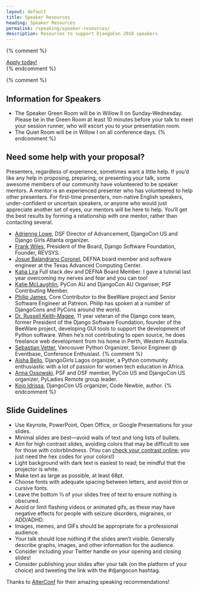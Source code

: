 ```yaml
---
layout: default
title: Speaker Resources
heading: Speaker Resources
permalink: /speaking/speaker-resources/
description: Resources to support DjangoCon 2018 speakers
---
```


{% comment %}
<div class="row">
    <div class="column">
        <a class="button hollow theme-shakespeare" href="https://www.papercall.io/djangocon-us-2017">Apply today!</a>
    </div>
</div>
{% endcomment %}

{% comment %}
## Information for Speakers
* The Speaker Green Room will be in Willow II on Sunday-Wednesday. Please be in the Green Room at least 10 minutes before your talk to meet your session runner, who will escort you to your presentation room.
* The Quiet Room will be in Willow I on all conference days.
{% endcomment %}

## Need some help with your proposal?

Presenters, regardless of experience, sometimes want a little help. If you’d like any help in proposing, preparing, or presenting your talk, some awesome members of our community have volunteered to be speaker mentors. A mentor is an experienced presenter who has volunteered to help other presenters. For first-time presenters, non-native English speakers, under-confident or uncertain speakers, or anyone who would just appreciate another set of eyes, our mentors will be here to help. You’ll get the best results by forming a relationship with one mentor, rather than contacting several.

* [Adrienne Lowe](mailto:adrienne@djangoproject.com), DSF Director of Advancement, DjangoCon US and Django Girls Atlanta organizer.
* [Frank Wiles](mailto:frank@revsys.com), President of the Board, Django Software Foundation, Founder, REVSYS.
* [Josue Balandrano Coronel](mailto:josuebc@defna.org), DEFNA board member and software engineer at the Texas Advanced Computing Center.
* [Katia Lira](mailto:katialira@defna.org) Full stack dev and DEFNA Board Member. I gave a tutorial last year overcoming my nerves and fear and you can too!
* [Katie McLaughlin](mailto:katie@glasnt.com), PyCon AU and DjangoCon AU Organiser, PSF Contributing Member.
* [Philip James](mailto:pjj@philipjohnjames.com), Core Contributor to the BeeWare project and Senior Software Engineer at Patreon. Philip has spoken at a number of DjangoCons and PyCons around the world.
* [Dr. Russell Keith-Magee](mailto:russell@keith-magee.com), 11 year veteran of the Django core team, former President of the Django Software Foundation, founder of the BeeWare project, developing GUI tools to support the development of Python software. When he’s not contributing to open source, he does freelance web development from his home in Perth, Western Australia.
* [Sebastian Vetter](mailto:seb@roadsi.de), Vancouver Python Organizer, Senior Engineer @ Eventbase, Conference Enthusiast.
{% comment %}
* [Aisha Bello](mailto:aishabello2050@gmail.com), DjangoGirls Lagos organizer, a Python community enthusiastic with a lot of passion for women tech education in Africa.
* [Anna Ossowski](mailto:ossanna16@gmx.de), PSF and DSF member, PyCon US and DjangoCon US organizer, PyLadies Remote group leader.
* [Kojo Idrissa](mailto:kojo.idrissa@gmail.com), DjangoCon US organizer, Code Newbie, author.
{% endcomment %}

## Slide Guidelines

* Use Keynote, PowerPoint, Open Office, or Google Presentations for your slides.
* Minimal slides are best—avoid walls of text and long lists of bullets.
* Aim for high contrast slides, avoiding colors that may be difficult to see for those with colorblindness. (You can [check your contrast online](http://webaim.org/resources/contrastchecker/); you just need the hex codes for your colors!)
* Light background with dark text is easiest to read; be mindful that the projector is white.
* Make text as large as possible, at least 68pt.
* Choose fonts with adequate spacing between letters, and avoid thin or cursive fonts.
* Leave the bottom ⅓ of your slides free of text to ensure nothing is obscured.
* Avoid or limit flashing videos or animated gifs, as these may have negative effects for people with seizure disorders, migraines, or ADD/ADHD.
* Images, memes, and GIFs should be appropriate for a professional audience.
* Your talk should lose nothing if the slides aren’t visible. Generally describe graphs, images, and other information for the audience.
* Consider including your Twitter handle on your opening and closing slides!
* Consider publishing your slides after your talk (on the platform of your choice) and tweeting the link with the #djangocon hashtag.

Thanks to [AlterConf](https://www.alterconf.com/speak) for their amazing speaking recommendations!
